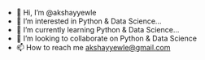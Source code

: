 - 👋 Hi, I’m @akshayyewle
- 👀 I’m interested in Python & Data Science...
- 🌱 I’m currently learning Python & Data Science...
- 💞️ I’m looking to collaborate on Python & Data Science
- 📫 How to reach me akshayyewle@gmail.com

<!---
akshayyewle/akshayyewle is a ✨ special ✨ repository because its `README.md` (this file) appears on your GitHub profile.
You can click the Preview link to take a look at your changes.
--->
